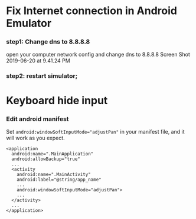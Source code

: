 # Fix Internet connection in Android Emulator
### step1: Change dns to 8.8.8.8
open your computer network config and change dns to 8.8.8.8
Screen Shot 2019-06-20 at 9.41.24 PM
### step2: restart simulator;

# Keyboard hide input
### Edit android manifest
Set `android:windowSoftInputMode="adjustPan"` in your manifest file, and it will work as you expect.
```android
<application
  android:name=".MainApplication"
  android:allowBackup="true"
  ...
  <activity
    android:name=".MainActivity"
    android:label="@string/app_name"
    ...
    android:windowSoftInputMode="adjustPan">
    ...
  </activity>
  ...
</application>
```
